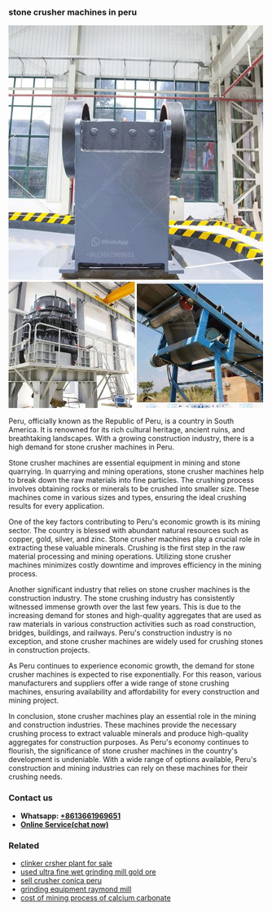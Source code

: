 <h3>stone crusher machines in peru</h3><img src='1704857133.jpg' alt=''><p>Peru, officially known as the Republic of Peru, is a country in South America. It is renowned for its rich cultural heritage, ancient ruins, and breathtaking landscapes. With a growing construction industry, there is a high demand for stone crusher machines in Peru.</p><p>Stone crusher machines are essential equipment in mining and stone quarrying. In quarrying and mining operations, stone crusher machines help to break down the raw materials into fine particles. The crushing process involves obtaining rocks or minerals to be crushed into smaller size. These machines come in various sizes and types, ensuring the ideal crushing results for every application.</p><p>One of the key factors contributing to Peru's economic growth is its mining sector. The country is blessed with abundant natural resources such as copper, gold, silver, and zinc. Stone crusher machines play a crucial role in extracting these valuable minerals. Crushing is the first step in the raw material processing and mining operations. Utilizing stone crusher machines minimizes costly downtime and improves efficiency in the mining process.</p><p>Another significant industry that relies on stone crusher machines is the construction industry. The stone crushing industry has consistently witnessed immense growth over the last few years. This is due to the increasing demand for stones and high-quality aggregates that are used as raw materials in various construction activities such as road construction, bridges, buildings, and railways. Peru's construction industry is no exception, and stone crusher machines are widely used for crushing stones in construction projects.</p><p>As Peru continues to experience economic growth, the demand for stone crusher machines is expected to rise exponentially. For this reason, various manufacturers and suppliers offer a wide range of stone crushing machines, ensuring availability and affordability for every construction and mining project.</p><p>In conclusion, stone crusher machines play an essential role in the mining and construction industries. These machines provide the necessary crushing process to extract valuable minerals and produce high-quality aggregates for construction purposes. As Peru's economy continues to flourish, the significance of stone crusher machines in the country's development is undeniable. With a wide range of options available, Peru's construction and mining industries can rely on these machines for their crushing needs.</p><h3>Contact us</h3><ul><li><strong>Whatsapp:&nbsp;<a href="https://wa.me/8613661969651">+8613661969651</a></strong></li><li><a href="https://swt.shibang-china.com/?git&amp;zhl&amp;stone crusher machines in peru"><strong>Online Service(chat now)</strong></a></li></ul><h3>Related</h3><ul><li><a href='clinker crsher plant for sale.md'>clinker crsher plant for sale</a></li><li><a href='used ultra fine wet grinding mill gold ore.md'>used ultra fine wet grinding mill gold ore</a></li><li><a href='sell crusher conica peru.md'>sell crusher conica peru</a></li><li><a href='grinding equipment raymond mill.md'>grinding equipment raymond mill</a></li><li><a href='cost of mining process of calcium carbonate.md'>cost of mining process of calcium carbonate</a></li></ul>